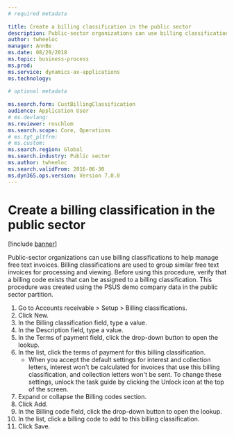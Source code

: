 ```yaml
--- 
# required metadata 
 
title: Create a billing classification in the public sector
description: Public-sector organizations can use billing classifications to help manage free text invoices. 
author: twheeloc
manager: AnnBe 
ms.date: 08/29/2018
ms.topic: business-process 
ms.prod:  
ms.service: dynamics-ax-applications 
ms.technology:  
 
# optional metadata 
 
ms.search.form: CustBillingClassification   
audience: Application User 
# ms.devlang:  
ms.reviewer: roschlom
ms.search.scope: Core, Operations 
# ms.tgt_pltfrm:  
# ms.custom:  
ms.search.region: Global
ms.search.industry: Public sector
ms.author: twheeloc
ms.search.validFrom: 2016-06-30 
ms.dyn365.ops.version: Version 7.0.0 
---
```

# Create a billing classification in the public sector

[!include [banner](../../includes/banner.md)]

Public-sector organizations can use billing classifications to help manage free text invoices. Billing classifications are used to group similar free text invoices for processing and viewing. Before using this procedure, verify that a billing code exists that can be assigned to a billing classification. This procedure was created using the PSUS demo company data in the public sector partition.

1. Go to Accounts receivable > Setup > Billing classifications.
2. Click New.
3. In the Billing classification field, type a value.
4. In the Description field, type a value.
5. In the Terms of payment field, click the drop-down button to open the lookup.
6. In the list, click the terms of payment for this billing classification.
    * When you accept the default settings for interest and collection letters, interest won't be calculated for invoices that use this billing classification, and collection letters won't be sent. To change these settings, unlock the task guide by clicking the Unlock icon at the top of the screen.  
7. Expand or collapse the Billing codes section.
8. Click Add.
9. In the Billing code field, click the drop-down button to open the lookup.
10. In the list, click a billing code to add to this billing classification.
11. Click Save.


